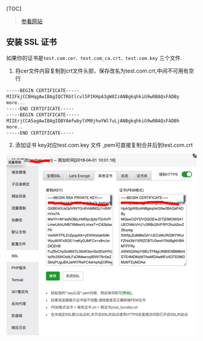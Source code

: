 [TOC]

> [参看网站](http://www.bt.cn/download/linux.html)


## 安装 SSL 证书
如果你的证书是`test.com.cer、test.com_ca.crt、test.com.key` 三个文件.
1. 将cer文件内容复制到crt文件头部，保存改名为test.com.crt,中间不可用有空行
```
-----BEGIN CERTIFICATE-----
MIIFkjCCBHqgAwIBAgIQCTRGtlcvl5PIKHpA3gW8IzANBgkqhkiG9w0BAQsFADBy
more...
-----END CERTIFICATE-----
-----BEGIN CERTIFICATE-----
MIIErjCCA5agAwIBAgIQBYAmfwbylVM0jhwYWl7uLjANBgkqhkiG9w0BAQsFADBh
more..
-----END CERTIFICATE-----
```
2. 添加证书
key对应test.com.key 文件 ,pem可直接复制合并后到test.com.crt

![添加到宝塔中](images/2D04B530-20C4-45D6-941B-338D033F23FA.jpg)
